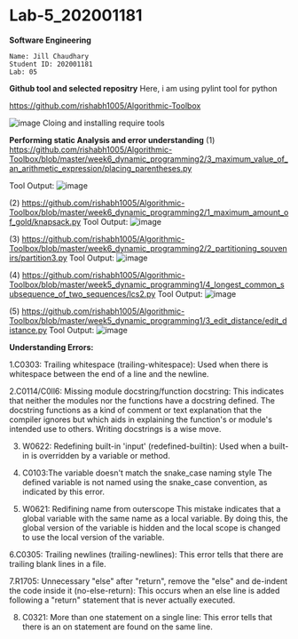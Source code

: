 # Lab-5_202001181

**Software Engineering**

    Name: Jill Chaudhary
    Student ID: 202001181
    Lab: 05

**Github tool and selected repositry**
Here, i am using pylint tool for python

https://github.com/rishabh1005/Algorithmic-Toolbox

![image](https://user-images.githubusercontent.com/83700057/225568552-f3f77595-e116-47b4-aa08-88ed2159cb90.png)
Cloing and installing require tools


**Performing static Analysis and error understanding**
(1) https://github.com/rishabh1005/Algorithmic-Toolbox/blob/master/week6_dynamic_programming2/3_maximum_value_of_an_arithmetic_expression/placing_parentheses.py

Tool Output:
![image](https://user-images.githubusercontent.com/83700057/225569242-0e5c4a47-d744-420b-b578-350b68ef3c9e.png)

(2) https://github.com/rishabh1005/Algorithmic-Toolbox/blob/master/week6_dynamic_programming2/1_maximum_amount_of_gold/knapsack.py
Tool Output:
![image](https://user-images.githubusercontent.com/83700057/225570057-bf8db995-b250-4538-a904-b682c2211600.png)

(3) https://github.com/rishabh1005/Algorithmic-Toolbox/blob/master/week6_dynamic_programming2/2_partitioning_souvenirs/partition3.py
Tool Output:
![image](https://user-images.githubusercontent.com/83700057/225570809-91ee6530-5346-49e0-a6a4-0efd0b96cb46.png)

(4) https://github.com/rishabh1005/Algorithmic-Toolbox/blob/master/week5_dynamic_programming1/4_longest_common_subsequence_of_two_sequences/lcs2.py
Tool Output:
![image](https://user-images.githubusercontent.com/83700057/225571548-9c6afada-36ec-439e-b552-2e05eb527f74.png)

(5) https://github.com/rishabh1005/Algorithmic-Toolbox/blob/master/week5_dynamic_programming1/3_edit_distance/edit_distance.py
Tool Output:
![image](https://user-images.githubusercontent.com/83700057/225571891-61226b93-7411-4e7a-8d77-2b641848d4a1.png)




**Understanding Errors:**

1.C0303: Trailing whitespace (trailing-whitespace): Used when there is whitespace between the end of a line and the newline.

2.C0114/C0ll6: Missing module docstring/function docstring: This indicates that neither the modules nor the functions have a docstring defined. The docstring functions as a kind of comment or text explanation that the compiler ignores but which aids in explaining the function's or module's intended use to others. Writing docstrings is a wise move.

3. W0622: Redefining built-in 'input' (redefined-builtin): Used when a built-in is overridden by a variable or method.

4. C0103:The variable doesn't match the snake_case naming style
The defined variable is not named using the snake_case convention, as indicated by this error.

5. W0621: Redifining name from outerscope
This mistake indicates that a global variable with the same name as a local variable. By doing this, the global version of the variable is hidden and the local scope is changed to use the local version of the variable.

6.C0305: Trailing newlines (trailing-newlines): This error tells that there are trailing blank lines in a file.

7.R1705: Unnecessary "else" after "return", remove the "else" and de-indent the code inside it (no-else-return): This occurs when an else line is added following a "return" statement that is never actually executed.

8. C0321: More than one statement on a single line: This error tells that there is an on statement are found on the same line.













